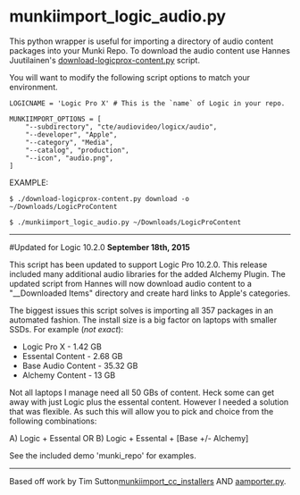munkiimport_logic_audio.py
===

This python wrapper is useful for importing a directory of audio content packages into your Munki Repo. To download the audio content use Hannes Juutilainen's [download-logicprox-content.py](https://github.com/hjuutilainen/adminscripts/blob/master/download-logicprox-content.py) script. 

You will want to modify the following script options to match your environment.

    LOGICNAME = 'Logic Pro X' # This is the `name` of Logic in your repo.
    
    MUNKIIMPORT_OPTIONS = [
        "--subdirectory", "cte/audiovideo/logicx/audio",    
        "--developer", "Apple",
        "--category", "Media",
        "--catalog", "production",
        "--icon", "audio.png",
    ]


EXAMPLE:

    $ ./download-logicprox-content.py download -o ~/Downloads/LogicProContent

    $ ./munkiimport_logic_audio.py ~/Downloads/LogicProContent

---

#Updated for Logic 10.2.0
**September 18th, 2015**

This script has been updated to support Logic Pro 10.2.0. This release included many additional audio libraries for the added Alchemy Plugin. The updated script from Hannes will now download audio content to a "__Downloaded Items" directory and create hard links to Apple's categories. 

The biggest issues this script solves is importing all 357 packages in an automated fashion. The install size is a big factor on laptops with smaller SSDs. For example (_not exact_):

* Logic Pro X - 1.42 GB
* Essental Content - 2.68 GB
* Base Audio Content - 35.32 GB
* Alchemy Content - 13 GB

Not all laptops I manage need all 50 GBs of content. Heck some can get away with just Logic plus the essental content. However I needed a solution that was flexible. As such this will allow you to pick and choice from the following combinations:

A) Logic + Essental OR
B) Logic + Essental + [Base +/- Alchemy]

See the included demo 'munki_repo' for examples.

---

Based off work by Tim Sutton[munkiimport_cc_installers](https://github.com/timsutton/aamporter/blob/master/scripts/munkiimport_cc_installers.py) AND [aamporter.py](https://github.com/timsutton/aamporter/blob/master/aamporter.py).   